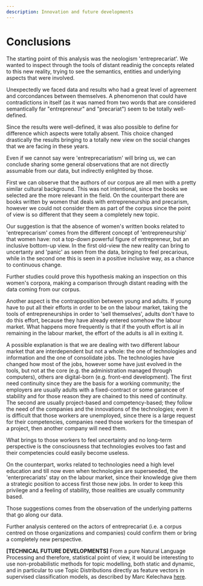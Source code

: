 ```yaml
---
description: Innovation and future developments
---
```


# Conclusions

The starting point of this analysis was the neologism 'entreprecariat'. We wanted to inspect through the tools of distant readinig the concepts related to this new reality, trying to see the semantics, entities and underlying aspects that were involved.&#x20;

Unexpectedly we faced data and results who had a great level of agreement and corcondances between themselves. A phenomenon that could have contradictions in itself (as it was named from two words that are considered semantically far "entrepreneur" and "precariat") seem to be totally well-defined.&#x20;

Since the results were well-defined, it was also possible to define for difference which aspects were totally absent. This choice changed drastically the results bringing to a totally new view on the social changes that we are facing in these years.&#x20;

Even if we cannot say were 'entreprecariatism' will bring us, we can conclude sharing some general observations that are not directly assumable from our data, but indirectly enlighted by those.&#x20;

First we can observe that the authors of our corpus are all men with a pretty similar cultural background. This was not intentional, since the books we selected are the more relevant in the field. On the counterpart there are books written by women that deals with entrepreneurship and precarism, however we could not consider them as part of the corpus since the point of view is so different that they seem a completely new topic.&#x20;

Our suggestion is that the absence of women's written books related to 'entreprecarism' comes from the different concept of 'entrepreneurship' that women have: not a top-down powerful figure of entrepreneur, but an inclusive bottom-up view. In the first old-view the new reality can bring to uncertanty and 'panic' as seen from the data, bringing to feel precarious, while in the second one this is seen in a positive inclusive way, as a chance to continuous change.&#x20;

Further studies could prove this hypothesis making an inspection on this women's corpora, making a comparison through distant reading with the data coming from our corpus.&#x20;

Another aspect is the contrapposition between young and adults. If young have to put all their efforts in order to be on the labour market, taking the tools of entrepreneurships in order to 'sell themselves', adults don't have to do this effort, because they have already entered somehow the labour market. What happens more frequently is that if the youth effort is all in remaining in the labour market, the effort of the adults is all in exiting it.&#x20;

A possible explanation is that we are dealing with two different labour market that are interdependent but not a whole: the one of technologies and information and the one of consolidate jobs. The technologies have changed how most of the jobs, however some have just evolved in the tools, but not at the core (e.g. the administration managed through computers), others are digital-born (e.g. front-end development). The first need continuity since they are the basis for a working community; the employers are usually adults with a fixed-contract or some garancee of stability and for those reason they are chained to this need of continuity. The second  are usually project-based and competency-based; they follow the need of the companies and the innovations of the technologies; even it is difficult that those workers are unemployed, since there is a large request for their competencies, companies need those workers for the timespan of a project, then another company will need them.&#x20;

What brings to those workers to feel uncertainty and no long-term perspective is the consciousness that technologies evolves too fast and their competencies could easily become useless.&#x20;

On the counterpart, works related to technologies need a high level education and till now even when technologies are superseeded, the 'enterprecariats' stay on the labour market, since their knowledge give them a strategic position to access first those new jobs. In order to keep this privilege and a feeling of stability, those realities are usually community based.

Those suggestions comes from the observation of the underlying patterns that go along our data.&#x20;

Further analysis centered on the actors of entreprecariat (i.e. a corpus centred on those organizations and companies) could confirm them or bring a completely new perspective.&#x20;


**\[TECHNICAL FUTURE DEVELOPMENTS]** From a pure Natural Language Processing and therefore, statistical point of view, it would be interesting to use non-probabilistic methods for topic modelling, both static and dynamic, and in particular to use Topic Distributions directly as feature vectors in supervised classification models, as described by Marc Kelechava [here](https://towardsdatascience.com/unsupervised-nlp-topic-models-as-a-supervised-learning-input-cf8ee9e5cf28).
